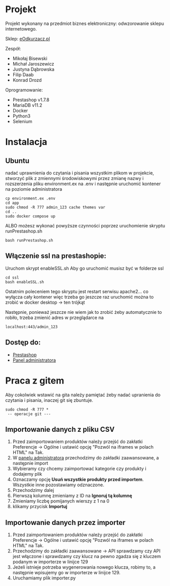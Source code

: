 # Projekt

Projekt wykonany na przedmiot biznes elektroniczny: odwzorowanie sklepu internetowego.

Sklep: [eOdkurzacz.pl](https://eodkurzacz.pl/)

Zespół:
<ul>
    <li>Mikołaj Bisewski</li>
    <li>Michał Jaroszewicz</li>
    <li>Justyna Dąbrowska</li>
    <li>Filip Daab</li>
    <li>Konrad Drozd</li>
</ul>

Oprogramowanie:
<ul>
    <li>Prestashop v1.7.8</li>
    <li>MariaDB v11.2</li>
    <li>Docker</li>
    <li>Python3</li>
    <li>Selenium</li>
</ul>

# Instalacja

## Ubuntu
nadać uprawnienia do czytania i pisania wszystkim plikom w projekcie,
stworzyć plik z zmiennymi środowiskowymi przez zmianę nazwy i rozszerzenia
pliku environment.ex na .env i następnie uruchomić kontener na poziomie administratora

```
cp environment.ex .env
cd app
sudo chmod -R 777 admin_123 cache themes var
cd .. 
sudo docker compose up
```

ALBO możesz wykonać powyższe czynności poprzez uruchomienie skryptu runPrestashop.sh

```
bash runPrestashop.sh
```

## Włączenie ssl na prestashopie:
Uruchom skrypt enableSSL.sh
Aby go uruchomić musisz być w folderze ssl

```
cd ssl
bash enableSSL.sh
```
Ostatnim poleceniem tego skryptu jest restart serwisu apache2... co wyłącza cały kontener więc trzeba go jeszcze raz uruchomić
można to zrobić w docker desktop -> ten trójkąt 

Następnie, ponieważ jeszcze nie wiem jak to zrobić żeby automatycznie to robiło, trzeba zmienić adres w przeglądarce na
```
localhost:443/admin_123
```

## Dostęp do:
- [Prestashop](http://localhost:443)
- [Panel administratora](http://localhost:443/admin_123)

# Praca z gitem
Aby cokolwiek wstawić na gita należy pamiętać żeby nadać upranienia do czytania i pisania, inaczej git się zbuntuje.
```
sudo chmod -R 777 *
 -- operacje git ---
```

## Importowanie danych z pliku CSV
1. Przed zaimportowaniem produktów należy przejść do zakłatki Preferencje -> Ogólne i ustawić opcję "Pozwól na iframes w polach HTML" na Tak.
2. W [panelu administratora](http://localhost:443/admin_123) przechodzimy do zakładki zaawansowane, a następnie import
3. Wybieramy czy chcemy zaimportować kategorie czy produkty i dodajemy plik
4. Oznaczamy opcję **Usuń wszystkie produkty przed importem**. Wszystkie inne pozostawiamy odznaczone.
5. Przechodzimy dalej
6. Pierwszą kolumnę zmieniamy z ID na **Ignoruj tą kolumnę**
7. Zmieniamy liczbę pomijanych wierszy z 1 na 0
8. klikamy przycisk **Importuj**
## Importowanie danych przez importer
1. Przed zaimportowaniem produktów należy przejść do zakłatki Preferencje -> Ogólne i ustawić opcję "Pozwól na iframes w polach HTML" na Tak.
2. Przechodzimy do zakładki zaawansowane -> API sprawdzamy czy API jest włączone i sprawdzamy czy klucz na pewno zgadza się z kluczem podanym w importerze w linijce 129
3. Jeżeli istnieje potrzeba wygenerowania nowego klucza, robimy to, a następnie wpisujemy go w importerze w linijce 129.
4. Uruchamiamy plik importer.py

